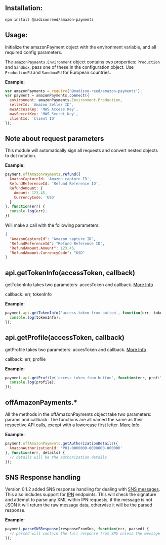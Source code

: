 ## Installation:

``` sh
npm install @madisonreed/amazon-payments
```

## Usage:

Initialize the amazonPayment object with the environment variable, and all required config parameters.

The `amazonPayments.Environment` object contains two properties: `Production` and `Sandbox`, pass one of these in the configuration object. Use `ProductionEU` and `SandboxEU` for European countries.

__Example:__

``` js
var amazonPayments = require('@madison-reed/amazon-payments');
var payment = amazonPayments.connect({
  environment: amazonPayments.Environment.Production,
  sellerId: 'Amazon Seller ID',
  mwsAccessKey: 'MWS Access Key',
  mwsSecretKey: 'MWS Secret Key',
  clientId: 'Client ID'
});
```

## Note about request parameters

This module will automatically sign all requests and convert nested objects to dot notation.

__Example:__
``` js
payment.offAmazonPayments.refund({
  AmazonCaptureId: 'Amazon capture ID',
  RefundReferenceId: 'Refund Reference ID',
  RefundAmount: {
    Amount: 123.45,
    CurrencyCode: 'USD'
  }
}, function(err) {
  console.log(err);
})
```
Will make a call with the following parameters:
``` json
{
  "AmazonCaptureId": "Amazon capture ID",
  "RefundReferenceId": "Refund Reference ID",
  "RefundAmount.Amount": 123.45,
  "RefundAmount.CurrencyCode": "USD"
}
```

## api.getTokenInfo(accessToken, callback)

getTokenInfo takes two parameters: accesToken and callback. [More Info](https://payments.amazon.com/documentation/lpwa/201749840#201749970)

callback: err, tokenInfo

__Example:__

``` js
payment.api.getTokenInfo('access token from button', function(err, tokenInfo) {
  console.log(tokenInfo);
});
```

## api.getProfile(accessToken, callback)

getProfile takes two parameters: accesToken and callback. [More Info](https://payments.amazon.com/documentation/lpwa/201749840#201749970)

callback: err, profile

__Example:__

``` js
payment.api.getProfile('access token from button', function(err, profile) {
  console.log(profile);
});
```


## offAmazonPayments.*

All the methods in the offAmazonPayments object take two parameters: params and callback.
The functions are all named the same as their respective API calls, except with a lowercase first letter.
[More Info](https://payments.amazon.com/documentation/apireference/)

__Example:__
``` js
payment.offAmazonPayments.getAuthorizationDetails({
  AmazonAuthorizationId: 'P01-0000000-0000000-000000'
}, function(err, details) {
  // details will be the authorization details
});
```

## SNS Response handling

Version 0.1.2 added SNS response handling for dealing with [SNS messages](http://docs.aws.amazon.com/sns/latest/dg/welcome.html). This also includes support for [IPN](https://payments.amazon.com/documentation/lpwa/201750560) endpoints. This will check the signature and attempt to parse any XML within IPN requests, if the message is not JSON it will return the raw message data, otherwise it will be the parsed response. 

__Example:__
``` js
payment.parseSNSResponse(responseFromSns, function(err, parsed) {
  // parsed will contain the full response from SNS unless the message is an IPN notification, in which case it will be the JSON-ified XML from the message.
});
```
